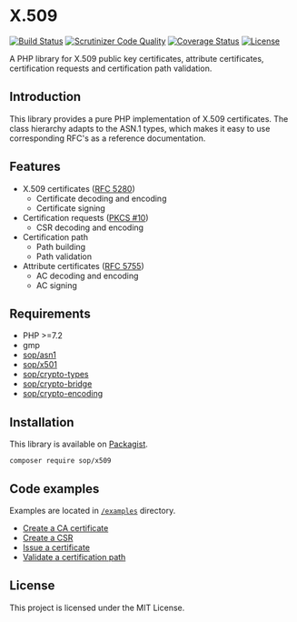 # X.509

[![Build Status](https://travis-ci.org/sop/x509.svg?branch=master)](https://travis-ci.org/sop/x509)
[![Scrutinizer Code Quality](https://scrutinizer-ci.com/g/sop/x509/badges/quality-score.png?b=master)](https://scrutinizer-ci.com/g/sop/x509/?branch=master)
[![Coverage Status](https://coveralls.io/repos/github/sop/x509/badge.svg?branch=master)](https://coveralls.io/github/sop/x509?branch=master)
[![License](https://poser.pugx.org/sop/x509/license)](https://github.com/sop/x509/blob/master/LICENSE)

A PHP library for X.509 public key certificates, attribute certificates,
certification requests and certification path validation.

## Introduction

This library provides a pure PHP implementation of X.509 certificates.
The class hierarchy adapts to the ASN.1 types, which makes it easy to use
corresponding RFC's as a reference documentation.

## Features

- X.509 certificates ([RFC 5280](https://tools.ietf.org/html/rfc5280))
  - Certificate decoding and encoding
  - Certificate signing
- Certification requests ([PKCS #10](https://tools.ietf.org/html/rfc2986))
  - CSR decoding and encoding
- Certification path
  - Path building
  - Path validation
- Attribute certificates ([RFC 5755](https://tools.ietf.org/html/rfc5755))
  - AC decoding and encoding
  - AC signing

## Requirements

- PHP >=7.2
- gmp
- [sop/asn1](https://github.com/sop/asn1)
- [sop/x501](https://github.com/sop/x501)
- [sop/crypto-types](https://github.com/sop/crypto-types)
- [sop/crypto-bridge](https://github.com/sop/crypto-bridge)
- [sop/crypto-encoding](https://github.com/sop/crypto-encoding)

## Installation

This library is available on
[Packagist](https://packagist.org/packages/sop/x509).

    composer require sop/x509

## Code examples

Examples are located in
[`/examples`](https://github.com/sop/x509/tree/master/examples)
directory.

- [Create a CA certificate](https://github.com/sop/x509/blob/master/examples/create-ca-cert.php)
- [Create a CSR](https://github.com/sop/x509/blob/master/examples/create-csr.php)
- [Issue a certificate](https://github.com/sop/x509/blob/master/examples/issue-cert.php)
- [Validate a certification path](https://github.com/sop/x509/blob/master/examples/path-validate.php)

## License

This project is licensed under the MIT License.
